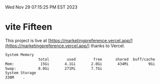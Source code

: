 Wed Nov 29 07:15:25 PM EST 2023

# vite Fifteen


This project is live at [https://marketingpreference.vercel.app/](https://marketingpreference.vercel.app/) thanks to Vercel.

```bash
System Memory
               total        used        free      shared  buff/cache   available
Mem:            15Gi       4.1Gi       2.0Gi       434Mi         9Gi        11Gi
Swap:          8.0Gi       271Mi       7.7Gi
System Storage
330M	.
